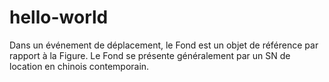 # hello-world

Dans un événement de déplacement, le Fond est un objet de référence par rapport à la Figure.  Le Fond se présente généralement par un SN 
de location en chinois contemporain.
